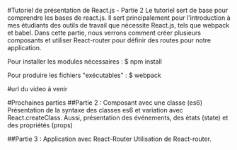 #Tutoriel de présentation de React.js - Partie 2
Le tutoriel sert de base pour comprendre les bases de react.js. Il sert principalement pour l'introduction à mes étudiants des outils de 
travail que nécessite React.js, tels que webpack et babel.
Dans cette partie, nous verrons comment créer plusieurs composants et utiliser React-router pour définir des routes pour notre application.


Pour installer les modules nécessaires :
$ npm install

Pour produire les fichiers "exécutables" : 
$ webpack

#url du video
à venir

#Prochaines parties
##Partie 2 : Composant avec une classe (es6) 
Présentation de la syntaxe des classes es6 et variation avec React.createClass. Aussi, présentation des événements, des états (state) et des propriétés (props)

##Partie 3 : Application avec React-Router
Utilisation de React-router.

